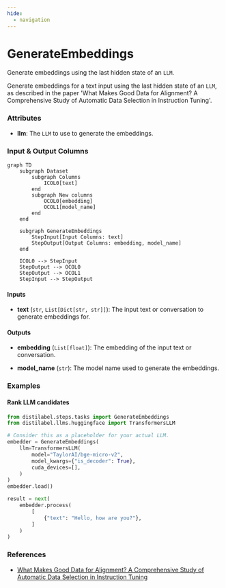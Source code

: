 ```yaml
---
hide:
  - navigation
---
```

# GenerateEmbeddings

Generate embeddings using the last hidden state of an `LLM`.



Generate embeddings for a text input using the last hidden state of an `LLM`, as
    described in the paper 'What Makes Good Data for Alignment? A Comprehensive Study of
    Automatic Data Selection in Instruction Tuning'.





### Attributes

- **llm**: The `LLM` to use to generate the embeddings.





### Input & Output Columns

``` mermaid
graph TD
	subgraph Dataset
		subgraph Columns
			ICOL0[text]
		end
		subgraph New columns
			OCOL0[embedding]
			OCOL1[model_name]
		end
	end

	subgraph GenerateEmbeddings
		StepInput[Input Columns: text]
		StepOutput[Output Columns: embedding, model_name]
	end

	ICOL0 --> StepInput
	StepOutput --> OCOL0
	StepOutput --> OCOL1
	StepInput --> StepOutput

```


#### Inputs


- **text** (`str`, `List[Dict[str, str]]`): The input text or conversation to generate  embeddings for.




#### Outputs


- **embedding** (`List[float]`): The embedding of the input text or conversation.

- **model_name** (`str`): The model name used to generate the embeddings.





### Examples


#### Rank LLM candidates
```python
from distilabel.steps.tasks import GenerateEmbeddings
from distilabel.llms.huggingface import TransformersLLM

# Consider this as a placeholder for your actual LLM.
embedder = GenerateEmbeddings(
    llm=TransformersLLM(
        model="TaylorAI/bge-micro-v2",
        model_kwargs={"is_decoder": True},
        cuda_devices=[],
    )
)
embedder.load()

result = next(
    embedder.process(
        [
            {"text": "Hello, how are you?"},
        ]
    )
)
```




### References

- [What Makes Good Data for Alignment? A Comprehensive Study of Automatic Data Selection in Instruction Tuning](https://arxiv.org/abs/2312.15685)


